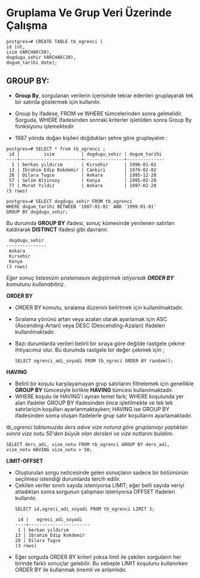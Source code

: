 # Gruplama Ve Grup Veri Üzerinde Çalışma 
```
postgres=# CREATE TABLE tb_ogrenci (
id int,
isim VARCHAR(50),
dogdugu_sehir VARCHAR(20),
dogum_tarihi date);
```
## GROUP BY: 

* **Group By**, sorgulanan verilerin içerisinde tekrar edenleri gruplayarak tek bir satırda göstermek için kullanılır.
* Group by ifadese, FROM ve WHERE tümcelerinden sonra gelmelidir. Sorguda, WHERE ifadesinden sonraki kriterler işletilden sonra Group By fonksiyonu işlemektedir

* 1987 yılında doğan kişileri doğdukları şehre göre gruplayalım :


```
postgres=# SELECT * from tb_ogrenci ;
 id |         isim          | dogdugu_sehir | dogum_tarihi 
----+-----------------------+---------------+--------------
  1 | berkan yıldırım       | Kırsehir      | 1996-01-01
 13 | Ibrahim Edip Kokdemir | Cankiri       | 1976-02-02
 28 | Dilara Tugce          | Ankara        | 1995-12-28
 57 | Selim Altınsoy        | Konya         | 1995-02-28
 77 | Murat Yıldız          | Ankara        | 1997-02-28
(5 rows)
```

```
postgres=# SELECT dogdugu_sehir FROM tb_ogrenci 
WHERE dogum_tarihi BETWEEN '1987-01-01' AND '1999-01-01'
GROUP BY dogdugu_sehir;
```
  Bu durumda **GROUP BY** ifadesi, sonuç kümesinde yenilenen satırları kaldırarak **DISTINCT** ifadesi gibi davranır.
```
 dogdugu_sehir 
---------------
 Ankara
 Kırsehir
 Konya
(3 rows)
```
*Eğer sonuç listemizin sıralamasını değiştirmek istiyorsak **ORDER BY** komutunu kullanabiliriz.*

**ORDER BY**
* ORDER BY komutu, sıralama düzenini belirtmek için kullanılmaktadır.  

* Sıralama yönünü artan veya azalan olarak ayarlamak için ASC (Ascending-Artan) veya DESC (Descending-Azalan) ifadeleri kullanılmaktadır.
* Bazı durumlarda verileri belirli bir sıraya göre değilde rastgele çekme ihtiyacımız olur. Bu durumda rastgele bir değer çekmek için ;
  ```
  SELECT ogrenci_adi_soyadi FROM tb_ogreci ORDER BY random();
  ```
**HAVING**
* Belirli bir koşulu karşılayamayan grup satırlarını filtrelemek için genellikle **GROUP BY** tümcesiyle birlikte **HAVING** tümcesi kullanılmaktadır.
*  WHERE koşulu ile HAVING'i ayıran temel fark; WHERE koşulunda yer alan ifadeler GROUP BY ifadesinden önce işletilmekte ve tek tek satırlariçin koşulları ayarlanmaktayken; HAVING ise GROUP BY ifadesinden sonra oluşan ifadelerle grup satır koşullarını ayarlamaktadır.

*tb_ogrenci tablomuzda ders adıve vize notuna göre gruplamayı yaptıktan sonra vize notu 50'den büyük olan dersleri ve vize notlarını bulalım:*
```
SELECT ders_adi, vize_notu FROM tb_ogrenci GROUP BY ders_adi, vize_notu HAVING vize_notu > 50;
```

**LIMIT-OFFSET**
* Oluşturulan sorgu neticesinde gelen sonuçların sadece bir bölümünün seçilmesi istendiği durumlarda tercih edilir.
* Çekilen veriler sınırlı sayıda isteniyorsa LIMIT; eğer belli sayıda veriyi atladıktan sonra sorgunun çalışması isteniyorsa OFFSET ifadeleri kullanılır.
  ```
  SELECT id,ogreci_adi_soyadi FROM tb_ogrenci LIMIT 3;

   id |   ogreci_adi_soyadi   
  ----+-----------------------
   1 | berkan yıldırım
  13 | Ibrahim Edip Kokdemir
  28 | Dilara Tugce
  (3 rows)

  ```
* Eğer sorguda ORDER BY kriteri yoksa limit ile çekilen sorguların her birinde farklı sonuçlar gelebilir. Bu sebeple LIMIT koşulunu kullanırken ORDER BY ile kullanmak önemli ve anlamlıdır.
